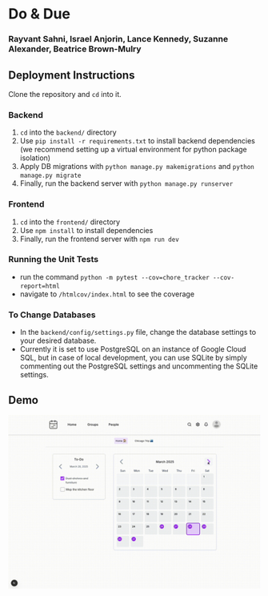 # Do & Due

### Rayvant Sahni, Israel Anjorin, Lance Kennedy, Suzanne Alexander, Beatrice Brown-Mulry

[//]: # (## Sprint 4 Tasks to Complete)

[//]: # ()
[//]: # (1. Make events repeatable with different time frequencies &#40;daily, weekly, monthly etc.&#41;)

[//]: # (2. Add the UI and backend routes necessary so users can edit details and members in their groups)

[//]: # (3. Implement a model or modify the existing Events model to allow users to divide costs between members of a household)

[//]: # (4. Add the UI and backend routes necessary so users can edit details on their profile &#40;like their profile photo&#41;)

[//]: # (5. Make the UI update properly when an event is added/its completion state is toggled)

## Deployment Instructions

Clone the repository and `cd` into it.

### Backend

1. `cd` into the `backend/` directory
2. Use `pip install -r requirements.txt` to install backend dependencies (we recommend setting up a virtual environment for python package isolation)
3. Apply DB migrations with `python manage.py makemigrations` and `python manage.py migrate`
4. Finally, run the backend server with `python manage.py runserver`

### Frontend

1. `cd` into the `frontend/` directory
2. Use `npm install` to install dependencies
3. Finally, run the frontend server with `npm run dev`

### Running the Unit Tests
- run the command `python -m pytest --cov=chore_tracker --cov-report=html`
- navigate to  `/htmlcov/index.html` to see the coverage

### To Change Databases
- In the `backend/config/settings.py` file, change the database settings to your desired database.
- Currently it is set to use PostgreSQL on an instance of Google Cloud SQL, but in case of local development, you can use SQLite by simply commenting out the PostgreSQL settings and uncommenting the SQLite settings.

## Demo

![demo](./demo.gif)
